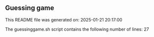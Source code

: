 ## Guessing game 

This README file was generated on:
2025-01-21 20:17:00

The guessinggame.sh script contains the following number of lines:
27
